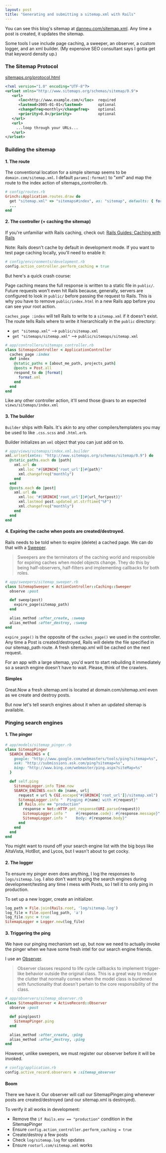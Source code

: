 ```yaml
---
layout: post
title: "Generating and submitting a sitemap.xml with Rails"
---
```


You can see this blog's sitemap at [danneu.com/sitemap.xml](http://danneu.com/sitemap.xml). Any time a post is created, it updates the sitemap.

Some tools I use include page caching, a sweeper, an observer, a custom
logger, and an xml builder. (My expensive SEO consultant says I gotta get that
keyword density up.)

### The Sitemap Protocol

[sitemaps.org/protocol.html](http://www.sitemaps.org/protocol.html)

~~~ xml
<?xml version="1.0" encoding="UTF-8"?>
<urlset xmlns="http://www.sitemaps.org/schemas/sitemap/0.9">
   <url>
      <loc>http://www.example.com/</loc>  required
      <lastmod>2005-01-01</lastmod>       optional
      <changefreq>monthly</changefreq>    optional
      <priority>0.8</priority>            optional
   </url>
   <url>
     ...loop through your URLs...
   </url>
</urlset> 
~~~

### Building the sitemap

#### 1. The route

The conventional location for a simple sitemap seems to be `domain.com/sitemap.xml`. I default `params[:format]` to "xml" and map the route to the index action of sitemaps_controller.rb.

~~~ ruby
# config/routes.rb
Grinch::Application.routes.draw do
  get "sitemap.xml" => "sitemaps#index", as: "sitemap", defaults: { format: "xml" }
  ...
end
~~~

#### 2. The controller (+ caching the sitemap)

If you're unfamiliar with Rails caching, check out: [Rails Guides: Caching with Rails](http://guides.rubyonrails.org/caching_with_rails.html)

Note: Rails doesn't cache by default in development mode. If you want to test page caching locally, you'll need to enable it:

~~~ ruby
# config/environments/development.rb
config.action_controller.perform_caching = true
~~~

But here's a quick crash course:

Page caching means the full response is written to a static file in `public/`. Future requests won't even hit Rails because, generally, servers are configured to look in `public/` before passing the request to Rails. This is why you have to remove `public/index.html` in a new Rails app before you can see your root action.

`caches_page :index` will tell Rails to write to a `sitemap.xml` if it doesn't exist. The route tells Rails where to write it hierarchically in the `public` directory:

* `get "sitemap.xml"` --> `public/sitemap.xml`
* `get "sitemaps/sitemap.xml"` --> `public/sitemaps/sitemap.xml`

~~~ ruby
# app/controllers/sitemaps_controller.rb
class SitemapsController < ApplicationController
  caches_page :index
  def index
    @static_paths = [about_me_path, projects_path]
    @posts = Post.all
    respond_to do |format|
      format.xml
    end
  end
end
~~~

Like any other controller action, it'll send those @vars to an expected `views/sitemaps/index.xml`

#### 3. The builder

`Builder` ships with Rails. It's akin to any other compilers/templaters you may be used to like `.css.scss` and `.html.erb`.

Builder initializes an `xml` object that you can just add on to.

~~~ ruby
# app/views/sitemaps/index.xml.builder
xml.urlset(xmlns: "http://www.sitemaps.org/schemas/sitemap/0.9") do
  @static_paths.each do |path|
    xml.url do
      xml.loc "#{GRINCH['root_url']}#{path}"
      xml.changefreq("monthly")
    end
  end
  @posts.each do |post|
    xml.url do
      xml.loc "#{GRINCH['root_url']}#{url_for(post)}"
      xml.lastmod post.updated_at.strftime("%F")
      xml.changefreq("monthly")
    end
  end
end
~~~

#### 4. Expiring the cache when posts are created/destroyed.

Rails needs to be told when to expire (delete) a cached page. We can do
that with a [Sweeper](http://api.rubyonrails.org/classes/ActionController/Caching/Sweeping.html).

> Sweepers are the terminators of the caching world and responsible for expiring caches when model objects change. They do this by being half-observers, half-filters and implementing callbacks for both roles.

~~~ ruby
# app/sweepers/sitemap_sweeper.rb
class SitemapSweeper < ActionController::Caching::Sweeper
  observe :post

  def sweep(post)
    expire_page(sitemap_path)
  end

  alias_method :after_create, :sweep
  alias_method :after_destroy, :sweep
end
~~~

`expire_page()` is the opposite of the `caches_page()` we used in the
controller. Any time a Post is created/destroyed, Rails will delete the
file specified in our sitemap_path route. A fresh sitemap.xml will be
cached on the next request.

For an app with a large sitemap, you'd want to start rebuilding it
immediately so a search engine doesn't have to wait. Please, think of the crawlers.

#### Simples

Great.Now a fresh sitemap.xml is located at domain.com/sitemap.xml even as we create and destroy posts.  

But now let's tell search engines about it when an updated sitemap is
available.

### Pinging search engines

#### 1. The pinger

~~~ ruby
# app/models/sitemap_pinger.rb
class SitemapPinger 
  SEARCH_ENGINES = {
    google: "http://www.google.com/webmasters/tools/ping?sitemap=%s",
    ask: "http://submissions.ask.com/ping?sitemap=%s",
    bing: "http://www.bing.com/webmaster/ping.aspx?siteMap=%s"
  }

  def self.ping
    SitemapLogger.info Time.now
    SEARCH_ENGINES.each do |name, url|
      request = url % CGI.escape("#{GRINCH['root_url']}/sitemap.xml")  
      SitemapLogger.info "  Pinging #{name} with #{request}"
      if Rails.env == "production"
        response = Net::HTTP.get_response(URI.parse(request))
        SitemapLogger.info "    #{response.code}: #{response.message}"
        SitemapLogger.info "    Body: #{response.body}"
      end
    end
  end
end
~~~

You might want to round off your search engine list with the big boys like
AltaVista, HotBot, and Lycos, but I wasn't about to get cocky.

#### 2. The logger

To ensure my pinger even does anything, I log the responses to
`logs/sitemap.log`. I also don't want to ping the search engines during
development/testing any time I mess with Posts, so I tell it to only ping in
production.

To set up a new logger, create an initializer.

~~~ ruby
log_path = File.join(Rails.root, 'log/sitemap.log')
log_file = File.open(log_path, 'a')
log_file.sync = true
SitemapLogger = Logger.new(log_file)
~~~

#### 3. Triggering the ping

We have our pinging mechanism set up, but now we need to actually invoke the pinger
when we have some fresh intel for our search engine friends.

I use an
[Observer](http://api.rubyonrails.org/classes/ActiveRecord/Observer.html).

> Observer classes respond to life cycle callbacks to implement trigger-like behavior outside the original class. This is a great way to reduce the clutter that normally comes when the model class is burdened with functionality that doesn't pertain to the core responsibility of the class.

~~~ ruby
# app/observers/sitemap_observer.rb
class SitemapObserver < ActiveRecord::Observer
  observe :post

  def ping(post)
    SitemapPinger.ping
  end

  alias_method :after_create, :ping
  alias_method :after_destroy, :ping
end
~~~

However, unlike sweepers, we must register our observer before it will be
invoked.

~~~ ruby
# config/application.rb
config.active_record.observers = :sitemap_observer
~~~

#### Boom

There we have it. Our observer will call our SitemapPinger.ping whenever
posts are created/destroyed (and our sitemap.xml is destroyed). 

To verify it all works in development: 

* Remove the `if Rails.env == "production"` condition in
the SitemapPinger
* Ensure `config.action_controller.perform_caching = true`
* Create/destroy a few posts
* Check `log/sitemap.log` for updates
* Ensure `rooturl.com/sitemap.xml` works




